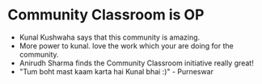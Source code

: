 # Community Classroom is OP

- Kunal Kushwaha says that this community is amazing.
- More power to kunal. love the work which your are doing for the community.
- Anirudh Sharma finds the Community Classroom initiative really great!
- "Tum boht mast kaam karta hai Kunal bhai :)" - Purneswar 
